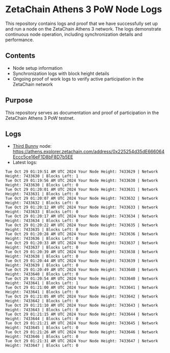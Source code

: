 # ZetaChain Athens 3 PoW Node Logs
This repository contains logs and proof that we have successfully set up and run a node on the ZetaChain Athens 3 network. The logs demonstrate continuous node operation, including synchronization details and performance.

## Contents
- Node setup information
- Synchronization logs with block height details
- Ongoing proof of work logs to verify active participation in the ZetaChain network

## Purpose
This repository serves as documentation and proof of participation in the ZetaChain Athens 3 PoW testnet.

## Logs

- [Third Bunny](https://thirdbunny.xyz/) node: https://athens.explorer.zetachain.com/address/0x225254d35dE666064Eccc5ce16eF1D8bF8D7b5EE
- Latest logs:
```
Tue Oct 29 01:19:51 AM UTC 2024 Your Node Height: 7433629 | Network Height: 7433630 | Blocks Left: 1
Tue Oct 29 01:19:56 AM UTC 2024 Your Node Height: 7433630 | Network Height: 7433630 | Blocks Left: 0
Tue Oct 29 01:20:01 AM UTC 2024 Your Node Height: 7433631 | Network Height: 7433631 | Blocks Left: 0
Tue Oct 29 01:20:07 AM UTC 2024 Your Node Height: 7433632 | Network Height: 7433632 | Blocks Left: 0
Tue Oct 29 01:20:12 AM UTC 2024 Your Node Height: 7433633 | Network Height: 7433633 | Blocks Left: 0
Tue Oct 29 01:20:17 AM UTC 2024 Your Node Height: 7433634 | Network Height: 7433634 | Blocks Left: 0
Tue Oct 29 01:20:22 AM UTC 2024 Your Node Height: 7433635 | Network Height: 7433635 | Blocks Left: 0
Tue Oct 29 01:20:28 AM UTC 2024 Your Node Height: 7433636 | Network Height: 7433636 | Blocks Left: 0
Tue Oct 29 01:20:33 AM UTC 2024 Your Node Height: 7433637 | Network Height: 7433637 | Blocks Left: 0
Tue Oct 29 01:20:39 AM UTC 2024 Your Node Height: 7433638 | Network Height: 7433638 | Blocks Left: 0
Tue Oct 29 01:20:44 AM UTC 2024 Your Node Height: 7433639 | Network Height: 7433639 | Blocks Left: 0
Tue Oct 29 01:20:49 AM UTC 2024 Your Node Height: 7433640 | Network Height: 7433640 | Blocks Left: 0
Tue Oct 29 01:20:54 AM UTC 2024 Your Node Height: 7433640 | Network Height: 7433641 | Blocks Left: 1
Tue Oct 29 01:21:00 AM UTC 2024 Your Node Height: 7433641 | Network Height: 7433641 | Blocks Left: 0
Tue Oct 29 01:21:05 AM UTC 2024 Your Node Height: 7433642 | Network Height: 7433642 | Blocks Left: 0
Tue Oct 29 01:21:10 AM UTC 2024 Your Node Height: 7433643 | Network Height: 7433643 | Blocks Left: 0
Tue Oct 29 01:21:15 AM UTC 2024 Your Node Height: 7433644 | Network Height: 7433644 | Blocks Left: 0
Tue Oct 29 01:21:21 AM UTC 2024 Your Node Height: 7433645 | Network Height: 7433645 | Blocks Left: 0
Tue Oct 29 01:21:26 AM UTC 2024 Your Node Height: 7433646 | Network Height: 7433646 | Blocks Left: 0
Tue Oct 29 01:21:31 AM UTC 2024 Your Node Height: 7433647 | Network Height: 7433647 | Blocks Left: 0
```
